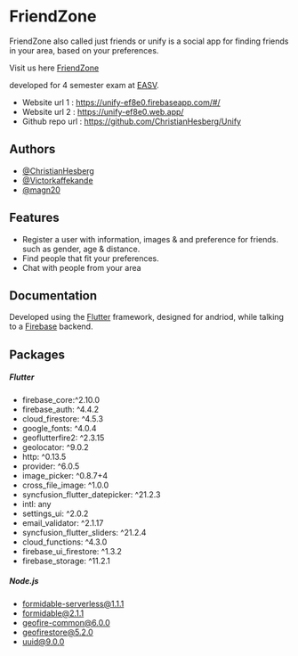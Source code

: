
# FriendZone


FriendZone also called just friends or unify is a social app for finding friends in your area, based on your preferences.

Visit us here [FriendZone](https://unify-ef8e0.firebaseapp.com/#/)

developed for 4 semester exam at [EASV](https://www.easv.dk/en/).


- Website url 1 : https://unify-ef8e0.firebaseapp.com/#/
- Website url 2 : https://unify-ef8e0.web.app/
- Github repo url : https://github.com/ChristianHesberg/Unify

## Authors

- [@ChristianHesberg](https://www.github.com/ChristianHesberg)
- [@Victorkaffekande](https://www.github.com/Victorkaffekande)
- [@magn20](https://www.github.com/magn20)


## Features

- Register a user with information, images & and preference for friends. such as gender, age & distance.
- Find people that fit your preferences.
- Chat with people from your area


## Documentation

Developed using the [Flutter](https://docs.flutter.dev/) framework, designed for andriod, while talking to a [Firebase](https://firebase.google.com/) backend.


## Packages

##### Flutter
  - firebase_core:^2.10.0
  - firebase_auth: ^4.4.2
  - cloud_firestore: ^4.5.3
  - google_fonts: ^4.0.4
  - geoflutterfire2: ^2.3.15
  - geolocator: ^9.0.2
  - http: ^0.13.5
  - provider: ^6.0.5
  - image_picker: ^0.8.7+4
  - cross_file_image: ^1.0.0
  - syncfusion_flutter_datepicker: ^21.2.3
  - intl: any
  - settings_ui: ^2.0.2
  - email_validator: ^2.1.17
  - syncfusion_flutter_sliders: ^21.2.4
  - cloud_functions: ^4.3.0
  - firebase_ui_firestore: ^1.3.2
  - firebase_storage: ^11.2.1

##### Node.js 
- formidable-serverless@1.1.1
- formidable@2.1.1
- geofire-common@6.0.0
- geofirestore@5.2.0
- uuid@9.0.0
